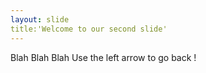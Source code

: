 ```yaml
---
layout: slide
title:'Welcome to our second slide'
---
```

Blah Blah Blah
Use the left arrow to go back ! 
